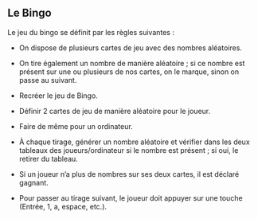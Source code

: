 ## Le Bingo

Le jeu du bingo se définit par les règles suivantes :  

- On dispose de plusieurs cartes de jeu avec des nombres aléatoires.  
- On tire également un nombre de manière aléatoire ; si ce nombre est présent sur une ou plusieurs de nos cartes, on le marque, sinon on passe au suivant.  

- Recréer le jeu de Bingo.  
- Définir 2 cartes de jeu de manière aléatoire pour le joueur.  
- Faire de même pour un ordinateur.  
- À chaque tirage, générer un nombre aléatoire et vérifier dans les deux tableaux des joueurs/ordinateur si le nombre est présent ; si oui, le retirer du tableau.  
- Si un joueur n’a plus de nombres sur ses deux cartes, il est déclaré gagnant.  
- Pour passer au tirage suivant, le joueur doit appuyer sur une touche (Entrée, 1, a, espace, etc.).
